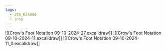 ```yaml
---
tags:
  - 3te_Klasse
  - insy
---
```

![[Crow's Foot Notation 09-10-2024-27.excalidraw]]
![[Crow's Foot Notation 09-10-2024-11.excalidraw]]
![[Crow's Foot Notation 09-10-2024-11_0.excalidraw]]